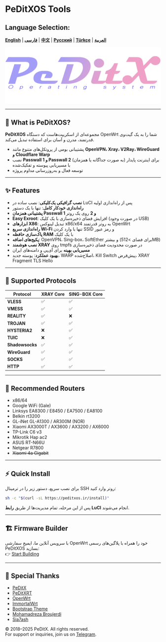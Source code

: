 # PeDitXOS Tools  

## Language Selection:

[**English**](README.md) | [**فارسی**](README_fa.md) | [**中文**](README_zh.md) | [**Русский**](README_ru.md) | [**Türkçe**](README_tr.md) | [**العربية**](README_ar.md)

![PeDitX Banner](https://raw.githubusercontent.com/peditx/luci-theme-peditx/refs/heads/main/luasrc/brand.png)  

---

## 🚀 What is PeDitXOS?  
**PeDitXOS** مجموعه‌ای از اسکریپت‌هاست که دستگاه OpenWrt شما را به یک گیت‌وی قدرتمند، مدرن و آسان برای استفاده تبدیل می‌کند.  

- پشتیبانی بومی از پروتکل‌های متنوع مانند **OpenVPN، Xray، V2Ray، WireGuard و Cloudflare Warp**  
- نصب **Passwall 1 و Passwall 2** (به صورت جداگانه یا همزمان) برای اینترنت پایدار با مسیریابی پیوسته و تفکیک‌شده  
- توسعه فعال و به‌روزرسانی مداوم پروژه  

---

## ✨ Features  
- **نصب گرافیکی یک‌کلیکی**: نصب ساده در LuCI پس از راه‌اندازی اولیه  
- **راه‌اندازی خودکار کامل**: تنها با یک دستور  
- **پشتیبانی همزمان Passwall 1 و 2** روی یک روتر  
- **Easy Exroot**: افزایش فضای ذخیره‌سازی با یک کلیک (در صورت وجود USB)  
- **ابزارهای X86**: تبدیل لینوکس x86/x64 به روتر قدرتمند OpenWrt  
- **راه‌اندازی سریع Wi-Fi** تنها با وارد کردن SSID و رمز عبور  
- **پاک‌سازی حافظه RAM** با یک کلیک  
- **پکیج‌های اضافه**: OpenVPN، Sing-box، SoftEther و بیشتر (برای فضای >512MB)  
- **نصب هوشمند XRAY** روی tmpfs در صورت محدودیت فضای ذخیره‌سازی  
- **مسیریابی بهینه** برای آی‌پی و دامنه‌های ایران  
- **بهبود عملکرد**: پوسته جدید، WARP اصلاح‌شده، Kill Switch پیش‌فرض، XRAY Fragment TLS Hello  

---

## 📡 Supported Protocols  

| Protocol      | XRAY Core | SING-BOX Core |
|---------------|-----------|---------------|
| **VLESS**     | ✅         | ✅             |
| **VMESS**     | ✅         | ✅             |
| **REALITY**   | ✅         | ❌             |
| **TROJAN**    | ✅         | ✅             |
| **HYSTERIA2** | ❌         | ✅             |
| **TUIC**      | ❌         | ✅             |
| **Shadowsocks** | ✅       | ✅             |
| **WireGuard** | ✅         | ✅             |
| **SOCKS**     | ✅         | ✅             |
| **HTTP**      | ✅         | ✅             |

---

## 📶 Recommended Routers  
- x86/64
- Google WiFi (Gale)  
- Linksys EA8300 / E8450 / EA7500 / EA8100  
- Belkin rt3200  
- GL-iNet GL-A1300 / AR300M (NOR)  
- Xiaomi AX3000T / AX3600 / AX3200 / AX6000  
- TP-Link C6 v3  
- Mikrotik Hap ac2  
- ASUS RT-N66U  
- Netgear R7800  
- ~~Xiaomi 4a Gigabit~~  

---

## ⚡ Quick Install  
برای نصب سریع، دستور زیر را در ترمینال SSH روتر وارد کنید:  

```bash
sh -c "$(curl -sL https://peditxos.ir/install)"
```  

پس از این مرحله، تمام مدیریت‌ها از طریق **رابط LuCI** انجام می‌شوند.  

---

## 🏗️ Firmware Builder  
با سرویس آنلاین ما، ایمیج سفارشی OpenWrt خود را همراه با پلاگین‌های رسمی PeDitXOS بسازید:  
👉 [Start Building](https://peditxos.ir)  

---

## 🙏 Special Thanks  

- [PeDitX](https://github.com/peditx)
- [PeDitXRT](https://github.com/peditx/peditxrt)
- [OpenWrt](https://github.com/openwrt)
- [ImmortalWrt](https://github.com/immortalwrt)
- [Bootstrap Theme](https://github.com/twbs/bootstrap)
- [Mohamadreza Broujerdi](https://t.me/MR13_B)
- [Sia7ash](https://github.com/Sia7ash)



© 2018–2025 PeDitX. All rights reserved.  
For support or inquiries, join us on [Telegram](https://t.me/peditx).
